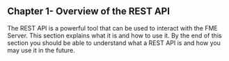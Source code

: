 ## Chapter 1- Overview of the REST API ##


The REST API is a powerful tool that can be used to interact with the
FME Server. This section explains what it is and how to use it. By the end of this section you should be able to understand what a REST API is and how you may use it in the future. 
